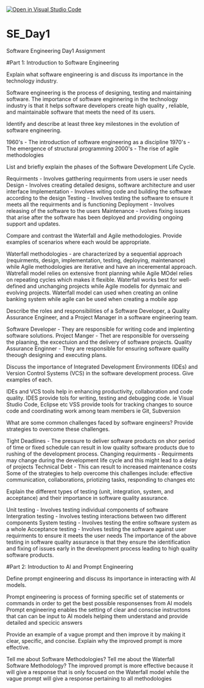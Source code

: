 [![Open in Visual Studio Code](https://classroom.github.com/assets/open-in-vscode-2e0aaae1b6195c2367325f4f02e2d04e9abb55f0b24a779b69b11b9e10269abc.svg)](https://classroom.github.com/online_ide?assignment_repo_id=18364384&assignment_repo_type=AssignmentRepo)
# SE_Day1
Software Engineering Day1 Assignment

#Part 1: Introduction to Software Engineering

Explain what software engineering is and discuss its importance in the technology industry.

Software engineering is the process of designing, testing and maintaining software. 
The importance of software enginnering in the technology industry is that it helps software developers create high quality , reliable, and maintainable software that meets the need of its users.


Identify and describe at least three key milestones in the evolution of software engineering.

1960's - The introduction of software engineering as a discipline
1970's - The emergence of structural programming
2000's - The rise of agile methodologies


List and briefly explain the phases of the Software Development Life Cycle.

Requirments - Involves gatthering requirments from users ie user needs
Design - Involves creating detailed designs, software architecture and user interface
Implementation - Involves witing code and building the software according to the design 
Testing - Involves testing the software to ensure it meets all the requirments and is functioning
Deployment - Involves releasing of the software to the users 
Maintenance - Ivolves fixing issues that arise after the software has been deployed and providing ongoing support and updates.

Compare and contrast the Waterfall and Agile methodologies. Provide examples of scenarios where each would be appropriate.

Waterfall methodologies - are characterized by a sequential approach (requirments, design, implementation, testing, deploying, maintenance) while Agile methodologies are iterative and have an inceremental approach.
Watrefall model relies on extensive front planning while Agile MOdel relies on repeating cycles which makes it flexible.
Waterfall works best for well-defined and unchanging projects while Agile modelis for dynmaic and evolving projects.
Waterfall model can used when creating an online banking system while agile can be used when creating a mobile app



Describe the roles and responsibilities of a Software Developer, a Quality Assurance Engineer, and a Project Manager in a software engineering team.

Software Developer - They are responsible for writing code and implenting software solutions.
Project Manger - Thet are responsible for oversseing the plaaning, the excectuion and the delivery of software projects.
Quality Assurance Enginner - They are responsible for ensuring software quality theough designing and executing plans.


Discuss the importance of Integrated Development Environments (IDEs) and Version Control Systems (VCS) in the software development process. Give examples of each.

IDEs and VCS tools help in enhancing productivity, collaboration and code quality.
IDES provide tols for writing, testing and debugging code. ie Visual Studio Code, Eclipse etc
VSS provide tools for tracking changes to source code and coordinating work among team members ie Git, Subversion


What are some common challenges faced by software engineers? Provide strategies to overcome these challenges.

Tight Deadlines - The pressure to deliver software products on shor period of time or fixed schedule can result in low quality software products due to rushing of the development process.
Changing requirments - Requirments may change during the development life cycle and this might lead to a delay of projects
Technical Debt - This can result to increased maintenance costs
Some of the strategies to help overcome this challenges include: effective communication, collaborations, priotizing tasks, responding to changes etc


Explain the different types of testing (unit, integration, system, and acceptance) and their importance in software quality assurance.

Unit testing - Involves testing individual components of software
Intergration testing - Involves testing interactions between two different components
System testing - Involves testing the entire software  system as a whole 
Acceptance testing - Involves testing the software against user requirments to ensure it meets the user needs
The importance of the above testing in software quality assurance is that they ensure the identification and fixing of issues early in the development process leading to high quality software products.


#Part 2: Introduction to AI and Prompt Engineering


Define prompt engineering and discuss its importance in interacting with AI models.

Prompt engineering is process of forming specific set of statements or commands in order to get the best possible responsenses from AI models
Prompt engineering enables the setting of clear and conscise instructons that can can be input to AI models helping them understand and provide detailed and specicic answers

Provide an example of a vague prompt and then improve it by making it clear, specific, and concise. Explain why the improved prompt is more effective.

Tell me about Software Methodologies?
Tell me about the Waterfall Software Methodology?
The improved prompt is more effective because it will give a response that is only focused on the Waterfall model while the vague prompt will give a response pertaining to all methodologies

